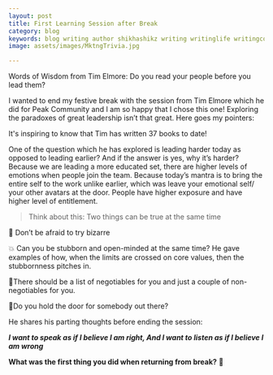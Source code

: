 ```yaml
---
layout: post
title: First Learning Session after Break
category: blog
keywords: blog writing author shikhashikz writing writinglife writingcommunity dailyblogpost dailyblogpostchallenge marketing abm
image: assets/images/MktngTrivia.jpg

---
```

Words of Wisdom from Tim Elmore: Do you read your people before you lead them?

I wanted to end my festive break with the session from Tim Elmore which he did for Peak Community and I am so happy that I chose this one! Exploring the paradoxes of great leadership isn’t that great. Here goes my pointers:

It's inspiring to know that Tim has written 37 books to date!

One of the question which he has explored is leading harder today as opposed to leading earlier? And if the answer is yes, why it’s harder? Because we are leading a more educated set, there are higher levels of emotions when people join the team. Because today’s mantra is to bring the entire self to the work unlike earlier, which was leave your emotional self/ your other avatars at the door. People have higher exposure and have higher level of entitlement.

>Think about this: Two things can be true at the same time
>

💯 Don’t be afraid to try bizarre

💥 Can you be stubborn and open-minded at the same time? He gave examples of how, when the limits are crossed on core values, then the stubbornness pitches in.

🌟There should be a list of negotiables for you and just a couple of non-negotiables for you.

🤩Do you hold the door for somebody out there?

He shares his parting thoughts before ending the session:

***I want to speak as if I believe I am right, And I want to listen as if I believe I am wrong***

**What was the first thing you did when returning from break?** 📔

